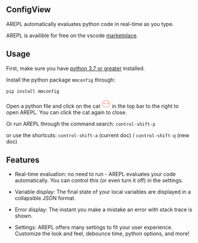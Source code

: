 ## ConfigView

AREPL automatically evaluates python code in real-time as you type.

AREPL is availible for free on the vscode [marketplace](https://marketplace.visualstudio.com/items?itemName=Allent.config-view#overview).

## Usage

First, make sure you have [python 3.7 or greater](https://www.python.org/downloads/) installed.

Install the python package `mmconfig` through:
```shell
pip install mmconfig
```

Open a python file and click on the cat ![cat](./media/happy_cat_24.png)  in the top bar to the right to open AREPL. You can click the cat again to close.

Or run AREPL through the command search: `control-shift-p`

or use the shortcuts: `control-shift-a` (current doc) / `control-shift-q` (new doc)

## Features

* Real-time evaluation: no need to run - AREPL evaluates your code automatically. You can control this (or even turn it off) in the settings.

* Variable display: The final state of your local variables are displayed in a collapsible JSON format.

* Error display: The instant you make a mistake an error with stack trace is shown.

* Settings: AREPL offers many settings to fit your user experience.  Customize the look and feel, debounce time, python options, and more!
